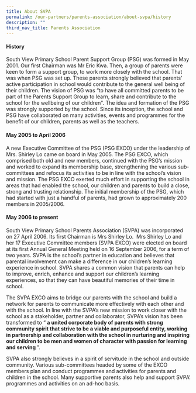 ```yaml
---
title: About SVPA
permalink: /our-partners/parents-association/about-svpa/history
description: ""
third_nav_title: Parents Association
---
```

<h4><strong>History</strong></h4>
<p>South View Primary School Parent Support Group (PSG) was formed in May 2001. Our first Chairman was Mr Eric Kwa. Then, a group of parents were keen to form a support group, to work more closely with the school. That was when PSG was set up. These parents strongly believed that parents' active participation in school would contribute to the general well being of their children. The vision of PSG was &ldquo;to have all committed parents to be part of the Parents Support Group to learn, share and contribute to the school for the wellbeing of our children". The idea and formation of the PSG was strongly supported by the school. Since its inception, the school and PSG have collaborated on many activities, events and programmes for the benefit of our children, parents as well as the teachers.</p>
<h4><strong>May 2005 to April 2006</strong></h4>
<p>A new Executive Committee of the PSG (PSG EXCO) under the leadership of Mrs. Shirley Lo came on board in May 2005. The PSG EXCO, which comprised both old and new members, continued with the PSG&rsquo;s mission and worked to expand its membership base, strengthening the various sub-committees and refocus its activities to be in line with the school&rsquo;s vision and mission. The PSG EXCO exerted much effort in supporting the school in areas that had enabled the school, our children and parents to build a close, strong and trusting relationship. The initial membership of the PSG, which had started with just a handful of parents, had grown to approximately 200 members in 2005/2006.</p>
<h4><strong>May 2006 to present</strong></h4>
<p>South View Primary School Parents Association (SVPA) was incorporated on 27 April 2006. Its first Chairman is Mrs Shirley Lo. &nbsp;Mrs Shirley Lo and her 17 Executive Committee members (SVPA EXCO) were elected on board at its first Annual General Meeting held on 16 September 2006, for a term of two years. SVPA is the school&rsquo;s partner in education and believes that parental involvement can make a difference in our children&rsquo;s learning experience in school. SVPA shares a common vision that parents can help to improve, enrich, enhance and support our children&rsquo;s learning experiences, so that they can have beautiful memories of their time in school.</p>
<p>The SVPA EXCO aims to bridge our parents with the school and build a network for parents to communicate more effectively with each other and with the school. In line with the SVPA&rsquo;s new mission to work closer with the school as a stakeholder, partner and collaborator, SVPA&rsquo;s vision has been transformed to&nbsp;&ldquo;&nbsp;<strong>a united corporate body of parents with strong community spirit that strive to be a viable and purposeful entity, working in partnership and collaboration with the school in nurturing and inspiring our children to be men and women of character with passion for learning and serving&nbsp;</strong>&rdquo;.</p>
<p>SVPA also strongly believes in a spirit of servitude in the school and outside community. Various sub-committees headed by some of the EXCO members plan and conduct programmes and activities for parents and children in the school. Many supportive parents also help and support SVPA&rsquo; programmes and activities on an ad-hoc basis.</p>